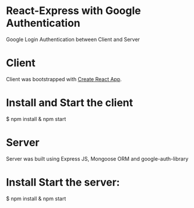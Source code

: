 # React-Express with Google Authentication

Google Login Authentication between Client and Server

# Client

Client was bootstrapped with [Create React App](https://github.com/facebook/create-react-app).

# Install and Start the client

$ npm install & npm start

# Server

Server was built using Express JS, Mongoose ORM and google-auth-library

# Install Start the server:

$ npm install & npm start
